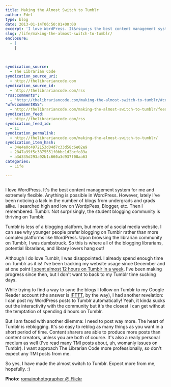 ```yaml
---
title: Making the Almost Switch to Tumblr
author: Edel
type: blog
date: 2013-01-14T06:50:01+00:00
excerpt: 'I love WordPress. It&rsquo;s the best content management system for me and extremely flexible. Anything is possible in WordPress. However, lately I&rsquo;ve been noticing a lack in the number of blogs from undergrads and grads alike. I searched high and low on WordpPess, Blogger, etc. Then I remembered: Tumblr. Not surprisingly, the student blogging community [&hellip;]'
slug: /life/making-the-almost-switch-to-tumblr/
enclosure:
  - |
    |
        
        
        
syndication_source:
  - The Librarian Code
syndication_source_uri:
  - http://thelibrariancode.com
syndication_source_id:
  - http://thelibrariancode.com/rss
"rss:comments":
  - 'http://thelibrariancode.com/making-the-almost-switch-to-tumblr/#comments'
"wfw:commentRSS":
  - http://thelibrariancode.com/making-the-almost-switch-to-tumblr/feed/
syndication_feed:
  - http://thelibrariancode.com/rss
syndication_feed_id:
  - 11
syndication_permalink:
  - http://thelibrariancode.com/making-the-almost-switch-to-tumblr/
syndication_item_hash:
  - 34e4a0c4972153d04d7c33d58c6e02e9
  - 2847a99f5c3875551f0bbc1d2bcfc89a
  - a3d335d293a92b1c660a3d937f00aa63
categories:
  - Life

---
```

<div class="left">
  <div class="picture">
    <a href="http://www.flickr.com/photos/romainphotographer"><img src="http://i.mazohyst.org/tlc/pictures/Making%20the%20Almost%20Switch%20to%20Tumblr.png" border="0" alt="" /></a>
  </div>
</div>

I love WordPress. It's the best content management system for me and extremely flexible. Anything is possible in WordPress. However, lately I've been noticing a lack in the number of blogs from undergrads and grads alike. I searched high and low on WordpPess, Blogger, etc. Then I remembered: Tumblr. Not surprisingly, the student blogging community is thriving on Tumblr. <span id="more-271"></span>

Tumblr is less of a blogging platform, but more of a social media website. I can see why younger people prefer blogging on Tumblr rather than more complex platforms like WordPress. Upon browsing the librarian community on Tumblr, I was dumbstruck. So this is where all of the blogging librarians, potential librarians, and library lovers hang out!

Although I do love Tumblr, I was disappointed. I already spend enough time on Tumblr as it is! I've been tracking my website usage since December and at one point [I spent almost 12 hours on Tumblr in a week][1]. I've been making progress since then, but I don't want to back to my Tumblr time sucking days.

While trying to find a way to sync the blogs I follow on Tumblr to my Google Reader account (the answer is [IFTTT][2], by the way), I had another revelation: I can post my WordPress posts to Tumblr automatically! Yeah, it kinda sucks out the interactivity with the community but it's the closest I can get without the temptation of spending 4 hours on Tumblr.

But I am faced with another dilemma: I need to post way more. The heart of Tumblr is reblogging. It's so easy to reblog as many things as you want in a short period of time. Content sharers are able to produce more posts than content creators, unless you are both of course. It's also a really personal medium as well (I've read many TMI posts about, uh, womanly issues on Tumblr). I want approach The Librarian Code more professionally, so don't expect any TMI posts from me.

So yes, I have made the almost switch to Tumblr. Expect more from me, hopefully. :)

**Photo:** [romainphotographer @ Flickr][3]




 [1]: http://brokenphrases.info/procrastination-nation/
 [2]: http://ifttt.com/
 [3]: http://www.flickr.com/photos/romainphotographer/